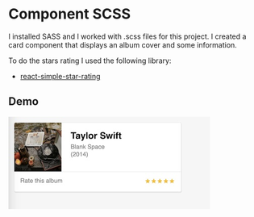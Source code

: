 # Component SCSS

I installed SASS and I worked with .scss files for this project. 
I created a card component that displays an album cover and some information. 

To do the stars rating I used the following library:
- [react-simple-star-rating](https://github.com/awran5/react-simple-star-rating)

## Demo 
![](demo-project.jpg)